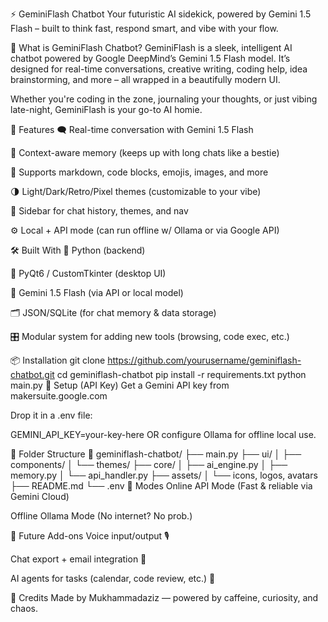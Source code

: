 
⚡ GeminiFlash Chatbot
Your futuristic AI sidekick, powered by Gemini 1.5 Flash – built to think fast, respond smart, and vibe with your flow.

🚀 What is GeminiFlash Chatbot?
GeminiFlash is a sleek, intelligent AI chatbot powered by Google DeepMind’s Gemini 1.5 Flash model. It’s designed for real-time conversations, creative writing, coding help, idea brainstorming, and more – all wrapped in a beautifully modern UI.

Whether you're coding in the zone, journaling your thoughts, or just vibing late-night, GeminiFlash is your go-to AI homie.

🧠 Features
🗨️ Real-time conversation with Gemini 1.5 Flash

🧬 Context-aware memory (keeps up with long chats like a bestie)

🎨 Supports markdown, code blocks, emojis, images, and more

🌗 Light/Dark/Retro/Pixel themes (customizable to your vibe)

🧭 Sidebar for chat history, themes, and nav

⚙️ Local + API mode (can run offline w/ Ollama or via Google API)

🛠 Built With
🧱 Python (backend)

💎 PyQt6 / CustomTkinter (desktop UI)

🧠 Gemini 1.5 Flash (via API or local model)

🗂️ JSON/SQLite (for chat memory & data storage)

🎛️ Modular system for adding new tools (browsing, code exec, etc.)

📦 Installation
git clone https://github.com/yourusername/geminiflash-chatbot.git
cd geminiflash-chatbot
pip install -r requirements.txt
python main.py
🔑 Setup (API Key)
Get a Gemini API key from makersuite.google.com

Drop it in a .env file:

GEMINI_API_KEY=your-key-here
OR configure Ollama for offline local use.

📁 Folder Structure
📁 geminiflash-chatbot/
├── main.py
├── ui/
│   ├── components/
│   └── themes/
├── core/
│   ├── ai_engine.py
│   ├── memory.py
│   └── api_handler.py
├── assets/
│   └── icons, logos, avatars
├── README.md
└── .env
🤖 Modes
Online API Mode (Fast & reliable via Gemini Cloud)

Offline Ollama Mode (No internet? No prob.)

🧪 Future Add-ons
Voice input/output 🎙️

Chat export + email integration 📧

AI agents for tasks (calendar, code review, etc.) 🤖


👑 Credits
Made by Mukhammadaziz — powered by caffeine, curiosity, and chaos.
